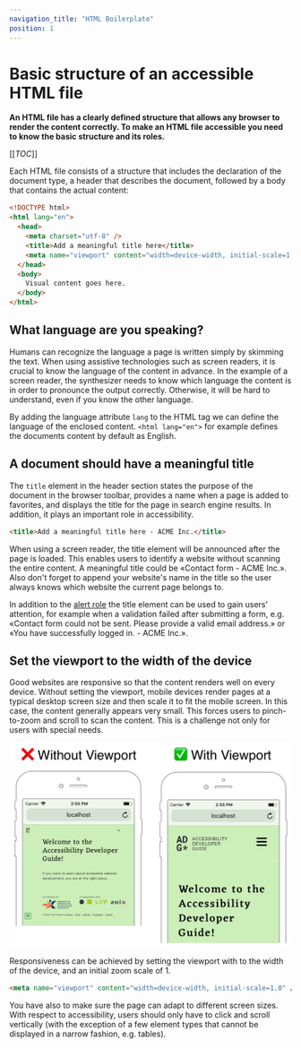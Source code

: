 ```yaml
---
navigation_title: "HTML Boilerplate"
position: 1
---
```


# Basic structure of an accessible HTML file

**An HTML file has a clearly defined structure that allows any browser to render the content correctly. To make an HTML file accessible you need to know the basic structure and its roles.**

[[_TOC_]]

Each HTML file consists of a structure that includes the declaration of the document type, a header that describes the document, followed by a body that contains the actual content:

```html
<!DOCTYPE html>
<html lang="en">
  <head>
    <meta charset="utf-8" />
    <title>Add a meaningful title here</title>
    <meta name="viewport" content="width=device-width, initial-scale=1.0" />
  </head>
  <body>
    Visual content goes here.
  </body>
</html>
```

## What language are you speaking?

Humans can recognize the language a page is written simply by skimming the text. When using assistive technologies such as screen readers, it is crucial to know the language of the content in advance. In the example of a screen reader, the synthesizer needs to know which language the content is in order to pronounce the output correctly. Otherwise, it will be hard to understand, even if you know the other language.

By adding the language attribute `lang` to the HTML tag we can define the language of the enclosed content. `<html lang="en">` for example defines the documents content by default as English.

## A document should have a meaningful title

The `title` element in the header section states the purpose of the document in the browser toolbar, provides a name when a page is added to favorites, and displays the title for the page in search engine results. In addition, it plays an important role in accessibility.

```html
<title>Add a meaningful title here - ACME Inc.</title>
```

When using a screen reader, the title element will be announced after the page is loaded. This enables users to identify a website without scanning the entire content. A meaningful title could be «Contact form - ACME Inc.». Also don't forget to append your website's name in the title so the user always knows which website the current page belongs to.

In addition to the <a href="/examples/sensible-aria-usage/alert/">alert role</a> the title element can be used to gain users' attention, for example when a validation failed after submitting a form, e.g. «Contact form could not be sent. Please provide a valid email address.» or «You have successfully logged in. - ACME Inc.».

## Set the viewport to the width of the device

Good websites are responsive so that the content renders well on every device. Without setting the viewport, mobile devices render pages at a typical desktop screen size and then scale it to fit the mobile screen. In this case, the content generally appears very small. This forces users to pinch-to-zoom and scroll to scan the content. This is a challenge not only for users with special needs.

![Layout of a website when a viewport is present versus no viewport.](_media/viewport.png)

Responsiveness can be achieved by setting the viewport with to the width of the device, and an initial zoom scale of 1.

```html
<meta name="viewport" content="width=device-width, initial-scale=1.0" />
```

You have also to make sure the page can adapt to different screen sizes. With respect to accessibility, users should only have to click and scroll vertically (with the exception of a few element types that cannot be displayed in a narrow fashion, e.g. tables).
